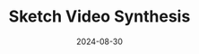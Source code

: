 ---
title: "Sketch Video Synthesis"
collection: publications
category: manuscripts
permalink: /publication/2024-08-30-Sketch_Video_Synthesis
# excerpt: "<em>Brief1: This paper introduces a framework for sketchizing videos using Bézier curves, CLIP features, and a 2D atlas network, enabling sketch-based video editing.</em><img src='/images/sks_teaser.gif'>"
excerpt: "<img src='/images/sks_teaser.gif'><br><em>Brief: This paper introduces a framework for sketchizing videos using Bézier curves, <br>CLIP features, and a 2D atlas network, enabling sketch-based video editing.</em>"
date: 2024-08-30
venue: 'Computer Graphics Forum'
authors: 'Yudian Zheng, Xiaodong Cun<sup>*</sup>, Menghan Xia, Chi-Man Pun'
link: 'https://sketchvideo.github.io'
paperurl: 'https://onlinelibrary.wiley.com/doi/full/10.1111/cgf.15044'
projecturl: 'https://sketchvideo.github.io'
githuburl: 'https://github.com/yudianzheng/SketchVideo'
---
